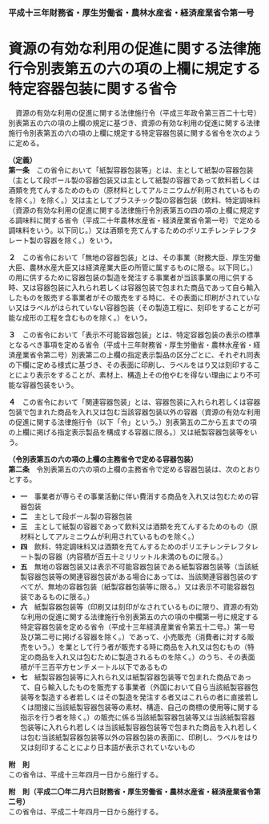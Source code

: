### 平成十三年財務省・厚生労働省・農林水産省・経済産業省令第一号  
# 資源の有効な利用の促進に関する法律施行令別表第五の六の項の上欄に規定する特定容器包装に関する省令  
　資源の有効な利用の促進に関する法律施行令（平成三年政令第三百二十七号）別表第五の六の項の上欄の規定に基づき、資源の有効な利用の促進に関する法律施行令別表第五の六の項の上欄に規定する特定容器包装に関する省令を次のように定める。  
  
**（定義）**  
**第一条**　この省令において「紙製容器包装等」とは、主として紙製の容器包装（主として段ボール製の容器包装又は主として紙製の容器であって飲料若しくは酒類を充てんするためのもの（原材料としてアルミニウムが利用されているものを除く。）を除く。）又は主としてプラスチック製の容器包装（飲料、特定調味料（資源の有効な利用の促進に関する法律施行令別表第五の四の項の上欄に規定する調味料に関する省令（平成二十年農林水産省・経済産業省令第一号）で定める調味料をいう。以下同じ。）又は酒類を充てんするためのポリエチレンテレフタレート製の容器を除く。）をいう。  
  
**２**　この省令において「無地の容器包装」とは、その事業（財務大臣、厚生労働大臣、農林水産大臣又は経済産業大臣の所管に属するものに限る。以下同じ。）の用に供するために容器包装の製造を発注する事業者が当該事業の用に供する時、又は容器包装に入れられ若しくは容器包装で包まれた商品であって自ら輸入したものを販売する事業者がその販売をする時に、その表面に印刷がされていない又はラベルがはられていない容器包装（その製造工程に、刻印をすることが可能な成形の工程を含むものを除く。）をいう。  
  
**３**　この省令において「表示不可能容器包装」とは、特定容器包装の表示の標準となるべき事項を定める省令（平成十三年財務省・厚生労働省・農林水産省・経済産業省令第二号）別表第二の上欄の指定表示製品の区分ごとに、それぞれ同表の下欄に定める様式に基づき、その表面に印刷し、ラベルをはり又は刻印することにより表示をすることが、素材上、構造上その他やむを得ない理由により不可能な容器包装をいう。  
  
**４**　この省令において「関連容器包装」とは、容器包装に入れられ若しくは容器包装で包まれた商品を入れ又は包む当該容器包装以外の容器（資源の有効な利用の促進に関する法律施行令（以下「令」という。）別表第五の二から五までの項の上欄に掲げる指定表示製品を構成する容器に限る。）又は紙製容器包装等をいう。  
  
**（令別表第五の六の項の上欄の主務省令で定める容器包装）**  
**第二条**　令別表第五の六の項の上欄の主務省令で定める容器包装は、次のとおりとする。  
* **一**　事業者が専らその事業活動に伴い費消する商品を入れ又は包むための容器包装  
* **二**　主として段ボール製の容器包装  
* **三**　主として紙製の容器であって飲料又は酒類を充てんするためのもの（原材料としてアルミニウムが利用されているものを除く。）  
* **四**　飲料、特定調味料又は酒類を充てんするためのポリエチレンテレフタレート製の容器（内容積が百五十ミリリットル未満のものに限る。）  
* **五**　無地の容器包装又は表示不可能容器包装である紙製容器包装等（当該紙製容器包装等の関連容器包装がある場合にあっては、当該関連容器包装のすべてが、無地の容器包装（紙製容器包装等に限る。）又は表示不可能容器包装であるものに限る。）  
* **六**　紙製容器包装等（印刷又は刻印がなされているものに限り、資源の有効な利用の促進に関する法律施行令別表第五の六の項の中欄第一号に規定する特定容器包装を定める省令（平成十三年経済産業省令第五十二号。）第一号及び第二号に掲げる容器を除く。）であって、小売販売（消費者に対する販売をいう。）を業として行う者が販売する時に商品を入れ又は包むもの（特定の商品を入れ又は包むために製造されるものを除く。）のうち、その表面積が千三百平方センチメートル以下であるもの  
* **七**　紙製容器包装等に入れられ又は紙製容器包装等で包まれた商品であって、自ら輸入したものを販売する事業者（外国において自ら当該紙製容器包装等を製造する者若しくはその製造を発注する者又はこれらの者に直接若しくは間接に当該紙製容器包装等の素材、構造、自己の商標の使用等に関する指示を行う者を除く。）の販売に係る当該紙製容器包装等又は当該紙製容器包装等に入れられ若しくは当該紙製容器包装等で包まれた商品を入れ若しくは包む当該紙製容器包装等以外の容器包装の表面に、印刷し、ラベルをはり又は刻印することにより日本語が表示されていないもの  
  
**附　則**  
この省令は、平成十三年四月一日から施行する。  
  
**附　則（平成二〇年二月六日財務省・厚生労働省・農林水産省・経済産業省令第二号）**  
この省令は、平成二十年四月一日から施行する。  
  
